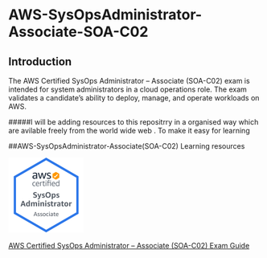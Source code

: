 # AWS-SysOpsAdministrator-Associate-SOA-C02

## Introduction

The AWS Certified SysOps Administrator – Associate (SOA-C02) exam is intended for system
administrators in a cloud operations role. The exam validates a candidate’s ability to deploy, manage, and
operate workloads on AWS.

#####I will be adding resources to this repositrry in a organised way which are avilable freely from the world wide web . To make it easy for learning 

##AWS-SysOpsAdministrator-Associate(SOA-C02)  Learning resources 

<img src="/assets/AWS-SysOpAdmin-Associate-2020.png" alt="drawing" width="150"/>

[AWS Certified SysOps Administrator – Associate (SOA-C02) Exam Guide](https://d1.awsstatic.com/training-and-certification/docs-sysops-associate/AWS-Certified-SysOps-Administrator-Associate_Exam-Guide.pdf "AWS Certified SysOps Administrator – Associate (SOA-C02) Exam Guide")


